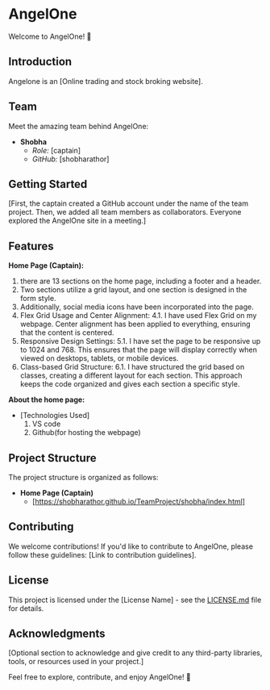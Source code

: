 # AngelOne

Welcome to AngelOne! 🚀

## Introduction

Angelone is an [Online trading and stock broking website].

## Team

Meet the amazing team behind AngelOne:

- **Shobha**
  - *Role:* [captain]
  - *GitHub:* [shobharathor]

## Getting Started

[First, the captain created a GitHub account under the name of the team project. Then, we added all team members as collaborators. Everyone explored the AngelOne site in a meeting.]

## Features
 **Home Page (Captain):**
  1. there are 13 sections on the home page, including a footer and a header.
  2. Two sections utilize a grid layout, and one section is designed in the form style.
  3. Additionally, social media icons have been incorporated into the page.
  4. Flex Grid Usage and Center Alignment:
     4.1. I have used Flex Grid on my webpage.
     Center alignment has been applied to everything, ensuring that the content is centered.
  5. Responsive Design Settings:
     5.1. I have set the page to be responsive up to 1024 and 768.
     This ensures that the page will display correctly when viewed on desktops, tablets, or mobile devices.
 6. Class-based Grid Structure:
    6.1. I have structured the grid based on classes, creating a different layout for each section.
      This approach keeps the code organized and gives each section a specific style.


 **About the home page:**
 - [Technologies Used]
   1. VS code
   2. Github(for hosting the webpage)
      
 ## Project Structure
The project structure is organized as follows:

- **Home Page (Captain)**
  - [https://shobharathor.github.io/TeamProject/shobha/index.html]

## Contributing

We welcome contributions! If you'd like to contribute to AngelOne, please follow these guidelines: [Link to contribution guidelines].

## License

This project is licensed under the [License Name] - see the [LICENSE.md](LICENSE.md) file for details.

## Acknowledgments

[Optional section to acknowledge and give credit to any third-party libraries, tools, or resources used in your project.]

Feel free to explore, contribute, and enjoy AngelOne! 🌟
